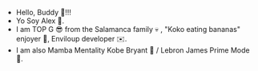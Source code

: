 - Hello, Buddy 👋!!!
- Yo Soy Alex 🤙. 
- I am TOP G 😎 from the Salamanca family 💀 , "Koko eating bananas" enjoyer 🍌, Enviloup developer ✉️.
- I am also Mamba Mentality Kobe Bryant 🐍 / Lebron James Prime Mode 👑.
